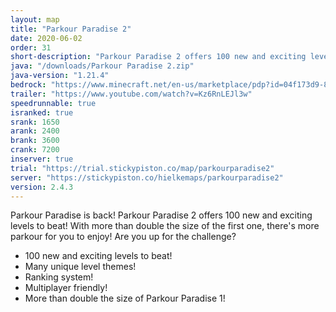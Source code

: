 ```yaml
---
layout: map
title: "Parkour Paradise 2"
date: 2020-06-02
order: 31
short-description: "Parkour Paradise 2 offers 100 new and exciting levels for you to enjoy!"
java: "/downloads/Parkour Paradise 2.zip"
java-version: "1.21.4"
bedrock: "https://www.minecraft.net/en-us/marketplace/pdp?id=04f173d9-8329-44d9-8d70-ca04530b03c2"
trailer: "https://www.youtube.com/watch?v=Kz6RnLEJl3w"
speedrunnable: true
isranked: true
srank: 1650
arank: 2400
brank: 3600
crank: 7200
inserver: true
trial: "https://trial.stickypiston.co/map/parkourparadise2"
server: "https://stickypiston.co/hielkemaps/parkourparadise2"
version: 2.4.3
---
```


Parkour Paradise is back! Parkour Paradise 2 offers 100 new and exciting levels to beat! With more than double the size of the first one, there's more parkour for you to enjoy! Are you up for the challenge?

- 100 new and exciting levels to beat!
- Many unique level themes!
- Ranking system!
- Multiplayer friendly!
- More than double the size of Parkour Paradise 1!
